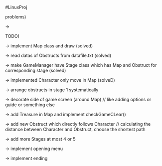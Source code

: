 #LinuxProj


problems)

->  



TODO)

-> implement Map class and draw (solved)

-> read datas of Obstructs from datafile.txt (solved)

-> make GameManager have Stage class which has Map and Obstruct for corresponding stage (solved)

-> implemented Character only move in Map (solveD)

-> arrange obstructs in stage 1 systematically 

-> decorate side of game screen (around Map) // like adding options or guide or something else

-> add Treasure in Map and implement checkGameCLear()

-> add new Obstruct which directly follows Character // calculating the distance between Character and Obstruct, choose the shortest path 

-> add more Stages at most 4 or 5

-> implement opening menu

-> implement ending
